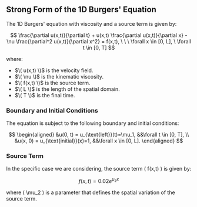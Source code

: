 ## Strong Form of the 1D Burgers' Equation

The 1D Burgers' equation with viscosity and a source term is given by:

$$
\frac{\partial u(x,t)}{\partial t} + u(x,t) \frac{\partial u(x,t)}{\partial x} - \nu \frac{\partial^2 u(x,t)}{\partial x^2} = f(x,t), \ \ \ \forall x \in [0, L], \ \forall t \in [0, T]
$$

where:
- $\( u(x,t) \)$ is the velocity field.
- $\( \nu \)$ is the kinematic viscosity.
- $\( f(x,t) \)$ is the source term.
- $\( L \)$ is the length of the spatial domain.
- $\( T \)$ is the final time.

### Boundary and Initial Conditions

The equation is subject to the following boundary and initial conditions:

$$
\begin{aligned}
&u(0, t) = u_{\text{left}}(t)=\mu_1, &&\forall t \in [0, T], \\
&u(x, 0) = u_{\text{initial}}(x)=1, &&\forall x \in [0, L].
\end{aligned}
$$

### Source Term

In the specific case we are considering, the source term \( f(x,t) \) is given by:

$$
f(x,t) = 0.02 e^{\mu_2 x}
$$

where \( \mu_2 \) is a parameter that defines the spatial variation of the source term.
